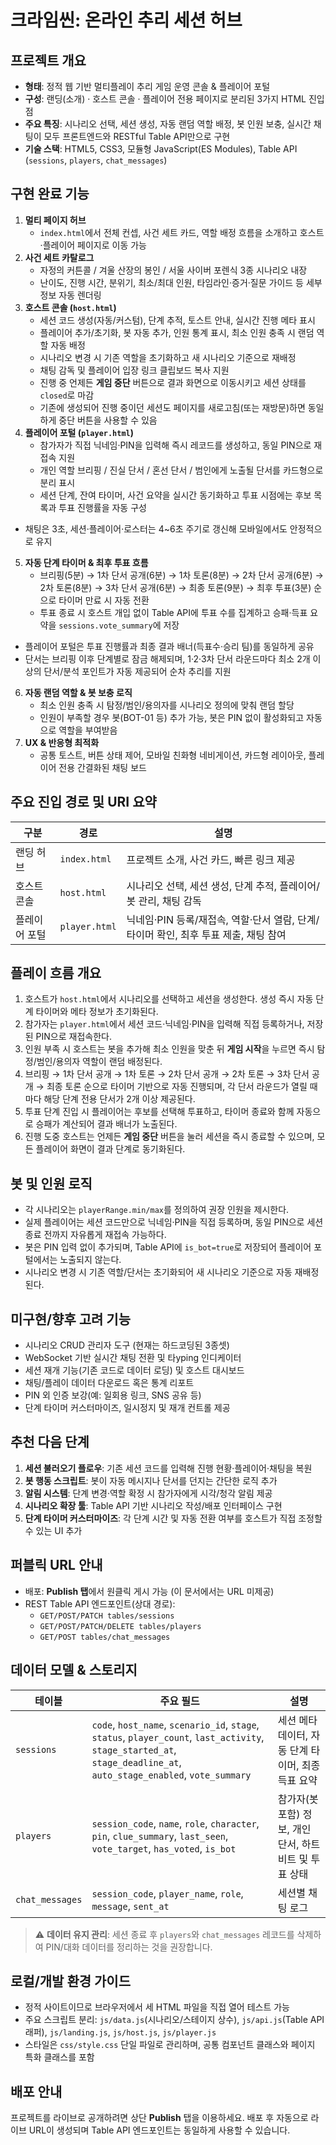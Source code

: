 # 크라임씬: 온라인 추리 세션 허브

## 프로젝트 개요
- **형태**: 정적 웹 기반 멀티플레이 추리 게임 운영 콘솔 & 플레이어 포털
- **구성**: 랜딩(소개) · 호스트 콘솔 · 플레이어 전용 페이지로 분리된 3가지 HTML 진입점
- **주요 특징**: 시나리오 선택, 세션 생성, 자동 랜덤 역할 배정, 봇 인원 보충, 실시간 채팅이 모두 프론트엔드와 RESTful Table API만으로 구현
- **기술 스택**: HTML5, CSS3, 모듈형 JavaScript(ES Modules), Table API (`sessions`, `players`, `chat_messages`)

## 구현 완료 기능
1. **멀티 페이지 허브**
   - `index.html`에서 전체 컨셉, 사건 세트 카드, 역할 배정 흐름을 소개하고 호스트·플레이어 페이지로 이동 가능
2. **사건 세트 카탈로그**
   - 자정의 커튼콜 / 겨울 산장의 봉인 / 서울 사이버 포렌식 3종 시나리오 내장
   - 난이도, 진행 시간, 분위기, 최소/최대 인원, 타임라인·증거·질문 가이드 등 세부 정보 자동 렌더링
3. **호스트 콘솔 (`host.html`)**
   - 세션 코드 생성(자동/커스텀), 단계 추적, 토스트 안내, 실시간 진행 메타 표시
   - 플레이어 추가/초기화, 봇 자동 추가, 인원 통계 표시, 최소 인원 충족 시 랜덤 역할 자동 배정
   - 시나리오 변경 시 기존 역할을 초기화하고 새 시나리오 기준으로 재배정
   - 채팅 감독 및 플레이어 입장 링크 클립보드 복사 지원
   - 진행 중 언제든 **게임 중단** 버튼으로 결과 화면으로 이동시키고 세션 상태를 `closed`로 마감
   - 기존에 생성되어 진행 중이던 세션도 페이지를 새로고침(또는 재방문)하면 동일하게 중단 버튼을 사용할 수 있음
4. **플레이어 포털 (`player.html`)**
   - 참가자가 직접 닉네임·PIN을 입력해 즉시 레코드를 생성하고, 동일 PIN으로 재접속 지원
   - 개인 역할 브리핑 / 진실 단서 / 혼선 단서 / 범인에게 노출될 단서를 카드형으로 분리 표시
   - 세션 단계, 잔여 타이머, 사건 요약을 실시간 동기화하고 투표 시점에는 후보 목록과 투표 진행률을 자동 구성
- 채팅은 3초, 세션·플레이어·로스터는 4~6초 주기로 갱신해 모바일에서도 안정적으로 유지
5. **자동 단계 타이머 & 최후 투표 흐름**
   - 브리핑(5분) → 1차 단서 공개(6분) → 1차 토론(8분) → 2차 단서 공개(6분) → 2차 토론(8분) → 3차 단서 공개(6분) → 최종 토론(9분) → 최후 투표(3분) 순으로 타이머 만료 시 자동 전환
   - 투표 종료 시 호스트 개입 없이 Table API에 투표 수를 집계하고 승패·득표 요약을 `sessions.vote_summary`에 저장
- 플레이어 포털은 투표 진행률과 최종 결과 배너(득표수·승리 팀)를 동일하게 공유
- 단서는 브리핑 이후 단계별로 잠금 해제되며, 1·2·3차 단서 라운드마다 최소 2개 이상의 단서/분석 포인트가 자동 제공되어 순차 추리를 지원
6. **자동 랜덤 역할 & 봇 보충 로직**
   - 최소 인원 충족 시 탐정/범인/용의자를 시나리오 정의에 맞춰 랜덤 할당
   - 인원이 부족할 경우 봇(BOT-01 등) 추가 가능, 봇은 PIN 없이 활성화되고 자동으로 역할을 부여받음
7. **UX & 반응형 최적화**
   - 공통 토스트, 버튼 상태 제어, 모바일 친화형 네비게이션, 카드형 레이아웃, 플레이어 전용 간결화된 채팅 보드

## 주요 진입 경로 및 URI 요약
| 구분 | 경로 | 설명 |
|------|------|------|
| 랜딩 허브 | `index.html` | 프로젝트 소개, 사건 카드, 빠른 링크 제공 |
| 호스트 콘솔 | `host.html` | 시나리오 선택, 세션 생성, 단계 추적, 플레이어/봇 관리, 채팅 감독 |
| 플레이어 포털 | `player.html` | 닉네임·PIN 등록/재접속, 역할·단서 열람, 단계/타이머 확인, 최후 투표 제출, 채팅 참여 |

## 플레이 흐름 개요
1. 호스트가 `host.html`에서 시나리오를 선택하고 세션을 생성한다. 생성 즉시 자동 단계 타이머와 메타 정보가 초기화된다.
2. 참가자는 `player.html`에서 세션 코드·닉네임·PIN을 입력해 직접 등록하거나, 저장된 PIN으로 재접속한다.
3. 인원 부족 시 호스트는 봇을 추가해 최소 인원을 맞춘 뒤 **게임 시작**을 누르면 즉시 탐정/범인/용의자 역할이 랜덤 배정된다.
4. 브리핑 → 1차 단서 공개 → 1차 토론 → 2차 단서 공개 → 2차 토론 → 3차 단서 공개 → 최종 토론 순으로 타이머 기반으로 자동 진행되며, 각 단서 라운드가 열릴 때마다 해당 단계 전용 단서가 2개 이상 제공된다.
5. 투표 단계 진입 시 플레이어는 후보를 선택해 투표하고, 타이머 종료와 함께 자동으로 승패가 계산되어 결과 배너가 노출된다.
6. 진행 도중 호스트는 언제든 **게임 중단** 버튼을 눌러 세션을 즉시 종료할 수 있으며, 모든 플레이어 화면이 결과 단계로 동기화된다.

## 봇 및 인원 로직
- 각 시나리오는 `playerRange.min/max`를 정의하여 권장 인원을 제시한다.
- 실제 플레이어는 세션 코드만으로 닉네임·PIN을 직접 등록하며, 동일 PIN으로 세션 종료 전까지 자유롭게 재접속 가능하다.
- 봇은 PIN 입력 없이 추가되며, Table API에 `is_bot=true`로 저장되어 플레이어 포털에서는 노출되지 않는다.
- 시나리오 변경 시 기존 역할/단서는 초기화되어 새 시나리오 기준으로 자동 재배정된다.

## 미구현/향후 고려 기능
- 시나리오 CRUD 관리자 도구 (현재는 하드코딩된 3종셋)
- WebSocket 기반 실시간 채팅 전환 및 타yping 인디케이터
- 세션 재개 기능(기존 코드로 데이터 로딩) 및 호스트 대시보드
- 채팅/플레이 데이터 다운로드 혹은 통계 리포트
- PIN 외 인증 보강(예: 일회용 링크, SNS 공유 등)
- 단계 타이머 커스터마이즈, 일시정지 및 재개 컨트롤 제공

## 추천 다음 단계
1. **세션 불러오기 플로우**: 기존 세션 코드를 입력해 진행 현황·플레이어·채팅을 복원
2. **봇 행동 스크립트**: 봇이 자동 메시지나 단서를 던지는 간단한 로직 추가
3. **알림 시스템**: 단계 변경·역할 확정 시 참가자에게 시각/청각 알림 제공
4. **시나리오 확장 툴**: Table API 기반 시나리오 작성/배포 인터페이스 구현
5. **단계 타이머 커스터마이즈**: 각 단계 시간 및 자동 전환 여부를 호스트가 직접 조정할 수 있는 UI 추가

## 퍼블릭 URL 안내
- 배포: **Publish 탭**에서 원클릭 게시 가능 (이 문서에서는 URL 미제공)
- REST Table API 엔드포인트(상대 경로):
  - `GET/POST/PATCH tables/sessions`
  - `GET/POST/PATCH/DELETE tables/players`
  - `GET/POST tables/chat_messages`

## 데이터 모델 & 스토리지
| 테이블 | 주요 필드 | 설명 |
|--------|-----------|------|
| `sessions` | `code`, `host_name`, `scenario_id`, `stage`, `status`, `player_count`, `last_activity`, `stage_started_at`, `stage_deadline_at`, `auto_stage_enabled`, `vote_summary` | 세션 메타데이터, 자동 단계 타이머, 최종 득표 요약 |
| `players` | `session_code`, `name`, `role`, `character`, `pin`, `clue_summary`, `last_seen`, `vote_target`, `has_voted`, `is_bot` | 참가자(봇 포함) 정보, 개인 단서, 하트비트 및 투표 상태 |
| `chat_messages` | `session_code`, `player_name`, `role`, `message`, `sent_at` | 세션별 채팅 로그 |

> ⚠️ **데이터 유지 관리**: 세션 종료 후 `players`와 `chat_messages` 레코드를 삭제하여 PIN/대화 데이터를 정리하는 것을 권장합니다.

## 로컬/개발 환경 가이드
- 정적 사이트이므로 브라우저에서 세 HTML 파일을 직접 열어 테스트 가능
- 주요 스크립트 분리: `js/data.js`(시나리오/스테이지 상수), `js/api.js`(Table API 래퍼), `js/landing.js`, `js/host.js`, `js/player.js`
- 스타일은 `css/style.css` 단일 파일로 관리하며, 공통 컴포넌트 클래스와 페이지 특화 클래스를 포함

## 배포 안내
프로젝트를 라이브로 공개하려면 상단 **Publish** 탭을 이용하세요. 배포 후 자동으로 라이브 URL이 생성되며 Table API 엔드포인트는 동일하게 사용할 수 있습니다.
